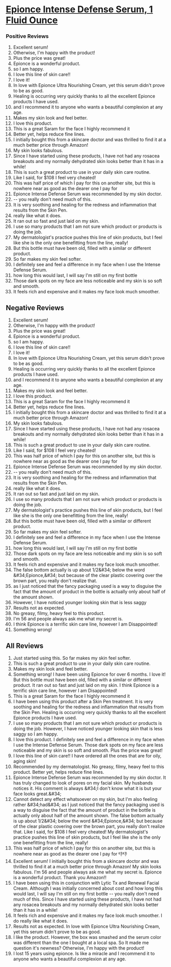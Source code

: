 # [Epionce Intense Defense Serum, 1 Fluid Ounce](https://products.checkmycream.com/products/Epionce-Intense-Defense-Serum-1-Fluid-Ounce.html)

### Positive Reviews

<ol>
      <li>Excellent serum!</li>
      <li>Otherwise, I&#x27;m happy with the product!</li>
      <li>Plus the price was great!</li>
      <li>Epionce is a wonderful product.</li>
      <li>so I am happy.</li>
      <li>I love this line of skin care!!</li>
      <li>I love it!</li>
      <li>In love with Epionce Ultra Nourishing Cream, yet this serum didn&#x27;t prove to be as good.</li>
      <li>Healing is occurring very quickly thanks to all the excellent Epionce products I have used.</li>
      <li>and I recommend it to anyone who wants a beautiful complexion at any age.</li>
      <li>Makes my skin look and feel better.</li>
      <li>I love this product.</li>
      <li>This is a great Saram for the face I highly recommend it</li>
      <li>Better yet, helps reduce fine lines.</li>
      <li>I initially bought this from a skincare doctor and was thrilled to find it at a much better price through Amazon!</li>
      <li>My skin looks fabulous.</li>
      <li>Since I have started using these products, I have not had any rosacea breakouts and my normally dehydrated skin looks better than it has in a while!</li>
      <li>This is such a great product to use in your daily skin care routine.</li>
      <li>Like I said, for $108 I feel very cheated!  </li>
      <li>This was half price of which I pay for this on another site, but this is nowhere near as good as the dearer one I pay for</li>
      <li>Epionce Intense Defense Serum was recommended by my skin doctor.  </li>
      <li>-- you really don&#x27;t need much of this.  </li>
      <li>It is very soothing and healing for the redness and inflammation that results from the Skin Pen.</li>
      <li>really like what it does.</li>
      <li>It ran out so fast and just laid on my skin.</li>
      <li>I use so many products that I am not sure which product or products is doing the job.</li>
      <li>My dermatologist&#x27;s practice pushes this line of skin products, but I feel like she is the only one benefitting from the line, really!</li>
      <li>But this bottle must have been old, filled with a similar or different product.</li>
      <li>So far makes my skin feel softer.</li>
      <li>I definitely see and feel a difference in my face when I use the Intense Defense Serum.</li>
      <li>how long this would last, I will say I&#x27;m still on my first bottle</li>
      <li>Those dark spots on my face are less noticeable and my skin is so soft and smooth.  </li>
      <li>It feels rich and expensive and it makes my face look much smoother.  </li>
</ol>


<h2>Negative Reviews</h2>
<ol>
<li> Excellent serum!</li>
<li> Otherwise, I&#x27;m happy with the product!</li>
<li> Plus the price was great!</li>
<li> Epionce is a wonderful product.</li>
<li> so I am happy.</li>
<li> I love this line of skin care!!</li>
<li> I love it!</li>
<li> In love with Epionce Ultra Nourishing Cream, yet this serum didn&#x27;t prove to be as good.</li>
<li> Healing is occurring very quickly thanks to all the excellent Epionce products I have used.</li>
<li> and I recommend it to anyone who wants a beautiful complexion at any age.</li>
<li> Makes my skin look and feel better.</li>
<li> I love this product.</li>
<li> This is a great Saram for the face I highly recommend it</li>
<li> Better yet, helps reduce fine lines.</li>
<li> I initially bought this from a skincare doctor and was thrilled to find it at a much better price through Amazon!</li>
<li> My skin looks fabulous.</li>
<li> Since I have started using these products, I have not had any rosacea breakouts and my normally dehydrated skin looks better than it has in a while!</li>
<li> This is such a great product to use in your daily skin care routine.</li>
<li> Like I said, for $108 I feel very cheated!  </li>
<li> This was half price of which I pay for this on another site, but this is nowhere near as good as the dearer one I pay for</li>
<li> Epionce Intense Defense Serum was recommended by my skin doctor.  </li>
<li> -- you really don&#x27;t need much of this.  </li>
<li> It is very soothing and healing for the redness and inflammation that results from the Skin Pen.</li>
<li> really like what it does.</li>
<li> It ran out so fast and just laid on my skin.</li>
<li> I use so many products that I am not sure which product or products is doing the job.</li>
<li> My dermatologist&#x27;s practice pushes this line of skin products, but I feel like she is the only one benefitting from the line, really!</li>
<li> But this bottle must have been old, filled with a similar or different product.</li>
<li> So far makes my skin feel softer.</li>
<li> I definitely see and feel a difference in my face when I use the Intense Defense Serum.</li>
<li> how long this would last, I will say I&#x27;m still on my first bottle</li>
<li> Those dark spots on my face are less noticeable and my skin is so soft and smooth.  </li>
<li> It feels rich and expensive and it makes my face look much smoother.  </li>
<li> The false bottom actually is up about 1/2&amp;#34; below the word &amp;#34;Epionce,&amp;#34; but because of the clear plastic covering over the brown part, you really don&#x27;t realize that.  </li>
<li> as I just noticed that the fancy packaging used is a way to disguise the fact that the amount of product in the bottle is actually only about half of the amount shown.  </li>
<li> However, I have noticed younger looking skin that is less saggy</li>
<li> Results not as expected.</li>
<li> No greasy, filmy, heavy feel to this product.  </li>
<li> I&#x27;m 56 and people always ask me what my secret is.</li>
<li> I think Epionce is a terrific skin care line, however I am Disappointed!</li>
<li> Something wrong!</li>
</ol>

<h2>All Reviews</h2>

<ol>
    <li> Just started using this. So far makes my skin feel softer.</li>
    <li> This is such a great product to use in your daily skin care routine.</li>
    <li> Makes my skin look and feel better.</li>
    <li> Something wrong! I have been using Epionce for over 6 months. I love it! But this bottle must have been old, filled with a similar or different product. It ran out so fast and just laid on my skin. I think Epionce is a terrific skin care line, however I am Disappointed!</li>
    <li> This is a great Saram for the face I highly recommend it</li>
    <li> I have been using this product after a Skin Pen treatment. It is very soothing and healing for the redness and inflammation that results from the Skin Pen. Healing is occurring very quickly thanks to all the excellent Epionce products I have used.</li>
    <li> I use so many products that I am not sure which product or products is doing the job. However, I have noticed younger looking skin that is less saggy so I am happy.</li>
    <li> I love this product. I definitely see and feel a difference in my face when I use the Intense Defense Serum. Those dark spots on my face are less noticeable and my skin is so soft and smooth.  Plus the price was great!</li>
    <li> I love this line of skin care!! I have ordered all the ones that are for oily, aging skin!</li>
    <li> Recommended by my dermatologist.  No greasy, filmy, heavy feel to this product.  Better yet, helps reduce fine lines.</li>
    <li> Epionce Intense Defense Serum was recommended by my skin doctor.  It has truly changed to look of pores on my facial skin.  My husbands notices it.  His comment is always &amp;#34;I don&#x27;t know what it is but your face looks great.&amp;#34;</li>
    <li> Cannot detect any effect whatsoever on my skin, but I&#x27;m also feeling rather &amp;#34;had&amp;#34; as I just noticed that the fancy packaging used is a way to disguise the fact that the amount of product in the bottle is actually only about half of the amount shown.  The false bottom actually is up about 1/2&amp;#34; below the word &amp;#34;Epionce,&amp;#34; but because of the clear plastic covering over the brown part, you really don&#x27;t realize that.  Like I said, for $108 I feel very cheated!  My dermatologist&#x27;s practice pushes this line of skin products, but I feel like she is the only one benefitting from the line, really!</li>
    <li> This was half price of which I pay for this on another site, but this is nowhere near as good as the dearer one I pay for 👎👎</li>
    <li> Excellent serum! I initially bought this from a skincare doctor and was thrilled to find it at a much better price through Amazon! My skin looks fabulous. I&#x27;m 56 and people always ask me what my secret is. Epionce is a wonderful product. Thank you Amazon!!</li>
    <li> I have been using this in conjunction with Lytic Tx and Renewal Facial Cream. Although I was initially concerned about cost and how long this would last, I will say I&#x27;m still on my first bottle -- you really don&#x27;t need much of this.  Since I have started using these products, I have not had any rosacea breakouts and my normally dehydrated skin looks better than it has in a while!</li>
    <li> It feels rich and expensive and it makes my face look much smoother.  I do really like what it does.</li>
    <li> Results not as expected. In love with Epionce Ultra Nourishing Cream, yet this serum didn&#x27;t prove to be as good.</li>
    <li> I like the product.  However, the box was smashed and the serum color was different than the one I bought at a local spa.  So It made me question it&#x27;s newness?  Otherwise, I&#x27;m happy with the product!</li>
    <li> I lost 15 years using epionce. Is like a miracle and I recommend it to anyone who wants a beautiful complexion at any age.</li>
</ol>




